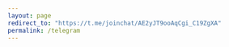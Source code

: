 ```yaml
---
layout: page
redirect_to: "https://t.me/joinchat/AE2yJT9ooAqCgi_C19ZgXA"
permalink: /telegram
---
```

